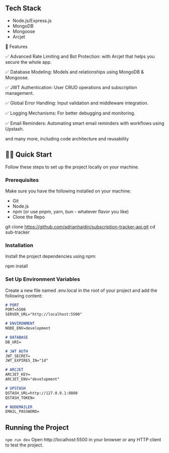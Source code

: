 ## Tech Stack
- Node.js/Express.js
- MongoDB
- Mongoose
- Arcjet


🔋 Features

✅ Advanced Rate Limiting and Bot Protection: with Arcjet that helps you secure the whole app.

✅ Database Modeling: Models and relationships using MongoDB & Mongoose.

✅ JWT Authentication: User CRUD operations and subscription management.

✅ Global Error Handling: Input validation and middleware integration.

✅ Logging Mechanisms: For better debugging and monitoring.

✅ Email Reminders: Automating smart email reminders with workflows using Upstash.

and many more, including code architecture and reusability

## 🏃‍♂️ Quick Start
Follow these steps to set up the project locally on your machine.

### Prerequisites

Make sure you have the following installed on your machine:

- Git
- Node.js
- npm (or use pnpm, yarn, bun - whatever flavor you like)
- Clone the Repo

git clone https://github.com/adrianhajdin/subscription-tracker-api.git
cd sub-tracker

### Installation

Install the project dependencies using npm:

npm install

### Set Up Environment Variables

Create a new file named .env.local in the root of your project and add the following content:

```md
# PORT
PORT=5500
SERVER_URL="http://localhost:5500"

# ENVIRONMENT
NODE_ENV=development

# DATABASE
DB_URI=

# JWT AUTH
JWT_SECRET=
JWT_EXPIRES_IN="1d"

# ARCJET
ARCJET_KEY=
ARCJET_ENV="development"

# UPSTASH
QSTASH_URL=http://127.0.0.1:8080
QSTASH_TOKEN=

# NODEMAILER
EMAIL_PASSWORD=
```

## Running the Project

`npm run dev`
Open http://localhost:5500 in your browser or any HTTP client to test the project.